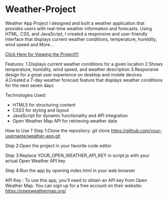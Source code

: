# Weather-Project
Weather App Project 
I designed and built a weather application that provides users with real-time weather information and forecasts. Using HTML, CSS, and JavaScript, I created a responsive and user-friendly interface that displays current weather conditions, temperature, humidity, wind speed and More...

[Click Here for Viewing the Project!!!](https://shahul-hameed07.github.io/Weather-Project/weather/)


Features:
1.Displays current weather conditions for a given location
2.Shows temperature, humidity, wind speed, and weather description
3.Responsive design for a great user experience on desktop and mobile devices
4.Created a 7-day weather forecast feature that displays weather conditions for the next seven days

Technologies Used:

* HTML5 for structuring content
* CSS3 for styling and layout
* JavaScript for dynamic functionality and API integration
* Open Weather Map API for retrieving weather data

How to Use ?
Step 1:Clone the repository: git clone https://github.com/your-username/weather-app.git

Step 2:Open the project in your favorite code editor

Step 3:Replace YOUR_OPEN_WEATHER_API_KEY in script.js with your actual Open Weather API key

Step 4:Run the app by opening index.html in your web browser

API Key :
To use this app, you'll need to obtain an API key from Open Weather Map. You can sign up for a free account on their website: https://openweathermap.org/

